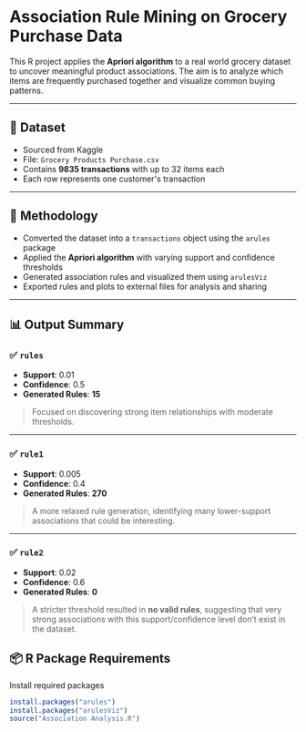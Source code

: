 # Association Rule Mining on Grocery Purchase Data

This R project applies the **Apriori algorithm** to a real world grocery dataset to uncover meaningful product associations. The aim is to analyze which items are frequently purchased together and visualize common buying patterns.

---

## 📁 Dataset

- Sourced from Kaggle
- File: `Grocery Products Purchase.csv`
- Contains **9835 transactions** with up to 32 items each
- Each row represents one customer's transaction

---

## 🧠 Methodology

- Converted the dataset into a `transactions` object using the `arules` package
- Applied the **Apriori algorithm** with varying support and confidence thresholds
- Generated association rules and visualized them using `arulesViz`
- Exported rules and plots to external files for analysis and sharing

---

## 📊 Output Summary

### ✅ `rules`  
- **Support**: 0.01  
- **Confidence**: 0.5  
- **Generated Rules**: **15**

> Focused on discovering strong item relationships with moderate thresholds.

---

### ✅ `rule1`  
- **Support**: 0.005  
- **Confidence**: 0.4  
- **Generated Rules**: **270**

> A more relaxed rule generation, identifying many lower-support associations that could be interesting.

---

### ✅ `rule2`  
- **Support**: 0.02  
- **Confidence**: 0.6  
- **Generated Rules**: **0**

> A stricter threshold resulted in **no valid rules**, suggesting that very strong associations with this support/confidence level don’t exist in the dataset.


## 📦 R Package Requirements

Install required packages 

```r
install.packages("arules")
install.packages("arulesViz")
source("Association Analysis.R")
